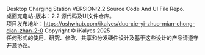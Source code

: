 Desktop Charging Station VERSION:2.2 Source Code And UI File Repo.	
桌面充电站-版本：2.2 源代码及UI文件仓库。	
项目发布地址：https://oshwhub.com/ikalyes/duo-xie-yi-zhuo-mian-chong-dian-zhan-2-0	
Copyright ©️ iKalyes 2025	
任何形式的使用、研究、修改、共享和分发硬件设计及基于这些设计的产品请遵守开源协议。	




